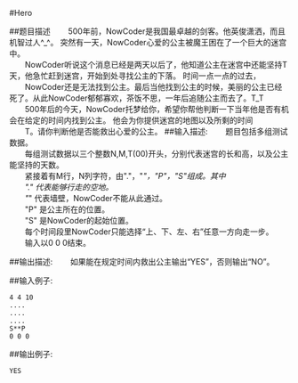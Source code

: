 #Hero

##题目描述
　　500年前，NowCoder是我国最卓越的剑客。他英俊潇洒，而且机智过人^_^。 突然有一天，NowCoder心爱的公主被魔王困在了一个巨大的迷宫中。<br>
　　NowCoder听说这个消息已经是两天以后了，他知道公主在迷宫中还能坚持T天，他急忙赶到迷宫，开始到处寻找公主的下落。 时间一点一点的过去，<br>
　　NowCoder还是无法找到公主。最后当他找到公主的时候，美丽的公主已经死了。从此NowCoder郁郁寡欢，茶饭不思，一年后追随公主而去了。T_T<br>
　　500年后的今天，NowCoder托梦给你，希望你帮他判断一下当年他是否有机会在给定的时间内找到公主。 他会为你提供迷宫的地图以及所剩的时间<br>
　　T。请你判断他是否能救出心爱的公主。
##输入描述:
　　题目包括多组测试数据。<br>
　　每组测试数据以三个整数N,M,T(00)开头，分别代表迷宫的长和高，以及公主能坚持的天数。<br>
　　紧接着有M行，N列字符，由"."，"*"，"P"，"S"组成。其中<br>
　　"." 代表能够行走的空地。<br>
　　"*" 代表墙壁，NowCoder不能从此通过。<br>
　　"P" 是公主所在的位置。<br>
　　"S" 是NowCoder的起始位置。<br>
　　每个时间段里NowCoder只能选择“上、下、左、右”任意一方向走一步。<br>
　　输入以0 0 0结束。


##输出描述:
　　如果能在规定时间内救出公主输出“YES”，否则输出“NO”。

##输入例子:
```
4 4 10
....
....
....
S**P
0 0 0
```

##输出例子:
```
YES
```
